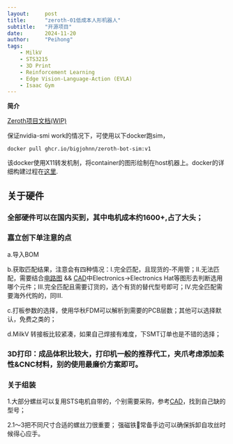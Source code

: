 ```yaml
---
layout:     post
title:      "zeroth-01低成本人形机器人"
subtitle:   "开源项目"
date:       2024-11-20
author:     "Peihong"
tags:
    - MilkV
    - STS3215
    - 3D Print
    - Reinforcement Learning
    - Edge Vision-Language-Action (EVLA)
    - Isaac Gym
---
```


**简介**

[Zeroth项目文档(WIP)](https://docs.zeroth.bot/)

保证nvidia-smi work的情况下，可使用以下docker跑sim，
```
docker pull ghcr.io/bigjohnn/zeroth-bot-sim:v1
```
该docker使用X11转发机制，将container的图形绘制在host机器上。docker的详细构建过程在[这里](https://github.com/BigJohnn/sim/tree/master/docker).

## **关于硬件**

### 全部硬件可以在国内买到，其中电机成本约1600+,占了大头；

### 嘉立创下单注意的点

a.导入BOM

b.获取匹配结果，注意会有四种情况：I.完全匹配，且现货的-不用管；II.无法匹配，需要结合[电路图](https://github.com/zeroth-robotics/zeroth-bot/blob/84d22a78be6f2de016b635bc210d160ce3fa3bdc/hardware/Electronics/IMU%20Mount%2C%20Rev%20A/IMU%20Mount%20Schematic.pdf) && [CAD](https://cad.onshape.com/documents/b4672a7f8ce3947bd250f2c1/w/ff02744612b3ad395d4541a6/e/6e9a04dde965d2dab1a3d9af)中Electronics->Electronics Hat等图形去判断选用哪个元件；III.完全匹配且需要订货的，选个有货的替代型号即可；IV.完全匹配需要海外代购的，同III.

c.打板参数的选择，使用华秋FDM可以解析到需要的PCB层数；其他可以选择默认，免费之类的；

d.MilkV 转接板比较紧凑，如果自己焊接有难度，下SMT订单也是不错的选择；

### 3D打印：成品体积比较大，打印机一般的推荐代工，夹爪考虑添加柔性&CNC材料，别的使用最廉价方案即可。

### 关于组装

1.大部分螺丝可以复用STS电机自带的，个别需要采购，参考[CAD](https://cad.onshape.com/documents/b4672a7f8ce3947bd250f2c1/w/ff02744612b3ad395d4541a6/e/6e9a04dde965d2dab1a3d9af)，找到自己缺的型号；

2.1～3把不同尺寸合适的螺丝刀很重要； 强磁铁🧲常备手边可以确保拆卸自攻丝时候得心应手。
    